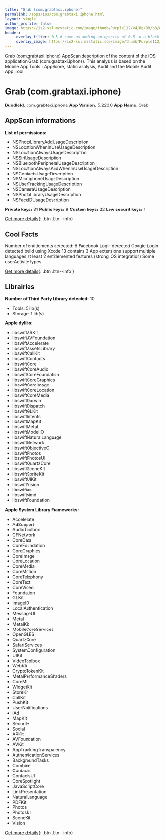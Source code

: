 ```yaml
---
title: "Grab (com.grabtaxi.iphone)"
permalink: /apps/ios/com.grabtaxi.iphone.html
layout: single
author_profile: false
image: https://is2-ssl.mzstatic.com/image/thumb/Purple112/v4/8e/99/b8/8e99b86a-d2a1-9437-d743-0670590e5005/GrabIcon-0-0-1x_U007emarketing-0-0-0-5-0-0-sRGB-0-0-0-GLES2_U002c0-512MB-85-220-0-0.png/512x512bb.jpg
header: 
     overlay_filter: 0.5 # same as adding an opacity of 0.5 to a black background
     overlay_image: https://is2-ssl.mzstatic.com/image/thumb/Purple112/v4/8e/99/b8/8e99b86a-d2a1-9437-d743-0670590e5005/GrabIcon-0-0-1x_U007emarketing-0-0-0-5-0-0-sRGB-0-0-0-GLES2_U002c0-512MB-85-220-0-0.png/512x512bb.jpg
---
```

Grab (com.grabtaxi.iphone) AppScan description of the content of the iOS application Grab (com.grabtaxi.iphone). This analysis is based on the Mobile App Tools : AppScore, static analysis, Audit and the Mobile Audit App Tool.

# Grab (com.grabtaxi.iphone)

**BundleId:** com.grabtaxi.iphone
**App Version:** 5.223.0
**App Name:** Grab


## AppScan informations 

**List of permissions:** 
- NSPhotoLibraryAddUsageDescription
- NSLocationWhenInUseUsageDescription
- NSLocationAlwaysUsageDescription
- NSSiriUsageDescription
- NSBluetoothPeripheralUsageDescription
- NSLocationAlwaysAndWhenInUseUsageDescription
- NSContactsUsageDescription
- NSMicrophoneUsageDescription
- NSUserTrackingUsageDescription
- NSCameraUsageDescription
- NSPhotoLibraryUsageDescription
- NSFaceIDUsageDescription
  
  
**Private keys:** 31
**Public keys:** 9
**Custom keys:** 22
**Low securit keys:** 1
  
[Get more details](/pricing.html){: .btn .btn--info}

## Cool Facts

Number of entitlements detected: 8
Facebook Login detected
Google Login detected
build using Xcode 13
contains 3 App extensions
support multiple languages
at least 2 entitlemented features (strong iOS integration)
Some userActivityTypes
  
[Get more details](/pricing.html){: .btn .btn--info }

## Librairies 
**Number of Third Party Library detected:** 10
- Tools: 5 lib(s)
- Storage: 1 lib(s)


**Apple dylibs:**
- libswiftARKit
- libswiftAVFoundation
- libswiftAccelerate
- libswiftAssetsLibrary
- libswiftCallKit
- libswiftContacts
- libswiftCore
- libswiftCoreAudio
- libswiftCoreFoundation
- libswiftCoreGraphics
- libswiftCoreImage
- libswiftCoreLocation
- libswiftCoreMedia
- libswiftDarwin
- libswiftDispatch
- libswiftGLKit
- libswiftIntents
- libswiftMapKit
- libswiftMetal
- libswiftModelIO
- libswiftNaturalLanguage
- libswiftNetwork
- libswiftObjectiveC
- libswiftPhotos
- libswiftPhotosUI
- libswiftQuartzCore
- libswiftSceneKit
- libswiftSpriteKit
- libswiftUIKit
- libswiftVision
- libswiftos
- libswiftsimd
- libswiftFoundation


**Apple System Library Frameworks:**
- Accelerate
- AdSupport
- AudioToolbox
- CFNetwork
- CoreData
- CoreFoundation
- CoreGraphics
- CoreImage
- CoreLocation
- CoreMedia
- CoreMotion
- CoreTelephony
- CoreText
- CoreVideo
- Foundation
- GLKit
- ImageIO
- LocalAuthentication
- MessageUI
- Metal
- MetalKit
- MobileCoreServices
- OpenGLES
- QuartzCore
- SafariServices
- SystemConfiguration
- UIKit
- VideoToolbox
- WebKit
- CryptoTokenKit
- MetalPerformanceShaders
- CoreML
- WidgetKit
- StoreKit
- CallKit
- PushKit
- UserNotifications
- iAd
- MapKit
- Security
- Social
- ARKit
- AVFoundation
- AVKit
- AppTrackingTransparency
- AuthenticationServices
- BackgroundTasks
- Combine
- Contacts
- ContactsUI
- CoreSpotlight
- JavaScriptCore
- LinkPresentation
- NaturalLanguage
- PDFKit
- Photos
- PhotosUI
- SceneKit
- Vision


  
[Get more details](/pricing.html){: .btn .btn--info}

